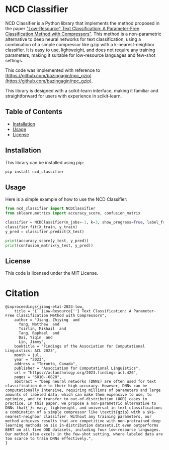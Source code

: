 # NCD Classifier

NCD Classifier is a Python library that implements the method proposed in the paper ["Low-Resource" Text Classification: A Parameter-Free Classification Method with Compressors"](https://aclanthology.org/2023.findings-acl.426/). This method is a non-parametric alternative to deep neural networks for text classification, using a combination of a simple compressor like gzip with a k-nearest-neighbor classifier. It is easy to use, lightweight, and does not require any training parameters, making it suitable for low-resource languages and few-shot settings.

This code was implemented with reference to [https://github.com/bazingagin/npc_gzip](https://github.com/bazingagin/npc_gzip).

This library is designed with a scikit-learn interface, making it familiar and straightforward for users with experience in scikit-learn.

## Table of Contents

- [Installation](#installation)
- [Usage](#usage)
- [License](#license)

## Installation

This library can be installed using pip:

```bash
pip install ncd_classifier
```

## Usage

Here is a simple example of how to use the NCD Classifier:

```python
from ncd_classifier import NCDClassifier
from sklearn.metrics import accuracy_score, confusion_matrix

classifier = NCDClassifier(n_jobs=-1, k=3, show_progress=True, label_frequency_weighting=False)
classifier.fit(X_train, y_train)
y_pred = classifier.predict(X_test)

print(accuracy_score(y_test, y_pred))
print(confusion_matrix(y_test, y_pred))
```

## License

This code is licensed under the MIT License.

# Citation

```
@inproceedings{jiang-etal-2023-low,
    title = "{``}Low-Resource{''} Text Classification: A Parameter-Free Classification Method with Compressors",
    author = "Jiang, Zhiying  and
      Yang, Matthew  and
      Tsirlin, Mikhail  and
      Tang, Raphael  and
      Dai, Yiqin  and
      Lin, Jimmy",
    booktitle = "Findings of the Association for Computational Linguistics: ACL 2023",
    month = jul,
    year = "2023",
    address = "Toronto, Canada",
    publisher = "Association for Computational Linguistics",
    url = "https://aclanthology.org/2023.findings-acl.426",
    pages = "6810--6828",
    abstract = "Deep neural networks (DNNs) are often used for text classification due to their high accuracy. However, DNNs can be computationally intensive, requiring millions of parameters and large amounts of labeled data, which can make them expensive to use, to optimize, and to transfer to out-of-distribution (OOD) cases in practice. In this paper, we propose a non-parametric alternative to DNNs that{'}s easy, lightweight, and universal in text classification: a combination of a simple compressor like \textit{gzip} with a $k$-nearest-neighbor classifier. Without any training parameters, our method achieves results that are competitive with non-pretrained deep learning methods on six in-distribution datasets.It even outperforms BERT on all five OOD datasets, including four low-resource languages. Our method also excels in the few-shot setting, where labeled data are too scarce to train DNNs effectively.",
}
```
